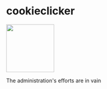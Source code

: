 # cookieclicker

<img src="img/perfectCookie.png" width="128">

The administration's efforts are in vain
